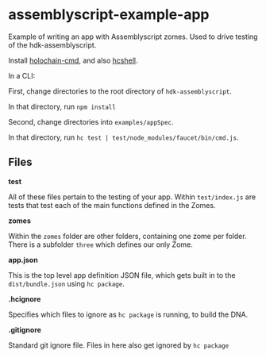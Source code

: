 # assemblyscript-example-app

Example of writing an app with Assemblyscript zomes. Used to drive testing of the hdk-assemblyscript.

Install [holochain-cmd](https://github.com/holochain/holochain-cmd), and also [hcshell](https://github.com/holochain/holosqape).

In a CLI:

First, change directories to the root directory of `hdk-assemblyscript`.

In that directory, run `npm install`

Second, change directories into `examples/appSpec`.

In that directory, run `hc test | test/node_modules/faucet/bin/cmd.js`.

## Files

**test**

All of these files pertain to the testing of your app. Within `test/index.js` are tests that test each of the main functions defined in the Zomes.

**zomes**

Within the `zomes` folder are other folders, containing one zome per folder. There is a subfolder `three` which defines our only Zome.

**app.json**

This is the top level app definition JSON file, which gets built in to the `dist/bundle.json` using `hc package`.

**.hcignore**

Specifies which files to ignore as `hc package` is running, to build the DNA.

**.gitignore**

Standard git ignore file. Files in here also get ignored by `hc package`
